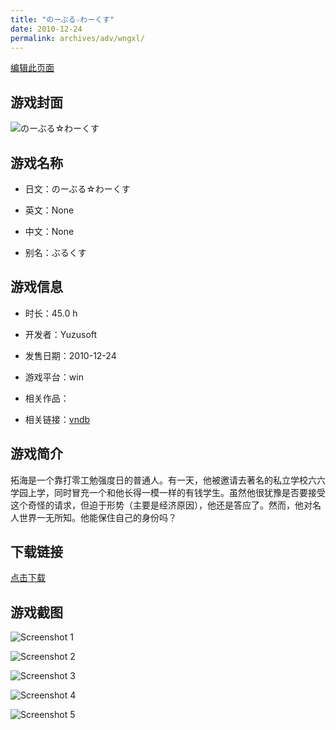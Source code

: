 ```yaml
---
title: "のーぶる☆わーくす"
date: 2010-12-24
permalink: archives/adv/wngxl/
---
```

[编辑此页面](https://github.com/ACG-3/ADV3-source/blob/main/source/_posts/%E3%81%AE%E3%83%BC%E3%81%B6%E3%82%8B%E2%98%86%E3%82%8F%E3%83%BC%E3%81%8F%E3%81%99.md)

## 游戏封面

![のーぶる☆わーくす](https://pan.timero.xyz/d/onedrive/img_lib_001/%E3%81%AE%E3%83%BC%E3%81%B6%E3%82%8B%E2%98%86%E3%82%8F%E3%83%BC%E3%81%8F%E3%81%99_cover.avif)


## 游戏名称

- 日文：のーぶる☆わーくす
- 英文：None
- 中文：None

- 别名：ぶるくす


## 游戏信息

- 时长：45.0 h
- 开发者：Yuzusoft
- 发售日期：2010-12-24
- 游戏平台：win
- 相关作品：

- 相关链接：[vndb](https://vndb.org/v4806)


## 游戏简介

拓海是一个靠打零工勉强度日的普通人。有一天，他被邀请去著名的私立学校六六学园上学，同时冒充一个和他长得一模一样的有钱学生。虽然他很犹豫是否要接受这个奇怪的请求，但迫于形势（主要是经济原因），他还是答应了。然而，他对名人世界一无所知。他能保住自己的身份吗？




## 下载链接

[点击下载](https://pan.timero.xyz/onedrive/adv_lib_001/%E3%81%AE%E3%83%BC%E3%81%B6%E3%82%8B%E2%98%86%E3%82%8F%E3%83%BC%E3%81%8F%E3%81%99)


## 游戏截图


![Screenshot 1](https://pan.timero.xyz/d/onedrive/img_lib_001/%E3%81%AE%E3%83%BC%E3%81%B6%E3%82%8B%E2%98%86%E3%82%8F%E3%83%BC%E3%81%8F%E3%81%99_Screenshot_1.avif)

![Screenshot 2](https://pan.timero.xyz/d/onedrive/img_lib_001/%E3%81%AE%E3%83%BC%E3%81%B6%E3%82%8B%E2%98%86%E3%82%8F%E3%83%BC%E3%81%8F%E3%81%99_Screenshot_2.avif)

![Screenshot 3](https://pan.timero.xyz/d/onedrive/img_lib_001/%E3%81%AE%E3%83%BC%E3%81%B6%E3%82%8B%E2%98%86%E3%82%8F%E3%83%BC%E3%81%8F%E3%81%99_Screenshot_3.avif)

![Screenshot 4](https://pan.timero.xyz/d/onedrive/img_lib_001/%E3%81%AE%E3%83%BC%E3%81%B6%E3%82%8B%E2%98%86%E3%82%8F%E3%83%BC%E3%81%8F%E3%81%99_Screenshot_4.avif)

![Screenshot 5](https://pan.timero.xyz/d/onedrive/img_lib_001/%E3%81%AE%E3%83%BC%E3%81%B6%E3%82%8B%E2%98%86%E3%82%8F%E3%83%BC%E3%81%8F%E3%81%99_Screenshot_5.avif)

